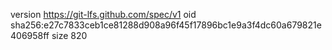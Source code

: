 version https://git-lfs.github.com/spec/v1
oid sha256:e27c7833ceb1ce81288d908a96f45f17896bc1e9a3f4dc60a679821e406958ff
size 820
